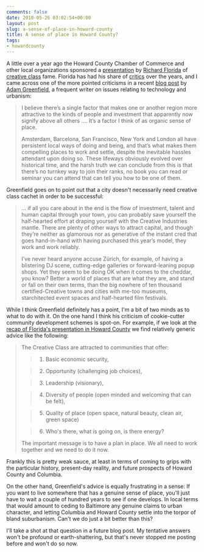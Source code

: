 ```yaml
---
comments: false
date: 2010-05-26 03:02:54+00:00
layout: post
slug: a-sense-of-place-in-howard-county
title: A sense of place in Howard County?
tags:
- howardcounty
---
```


A little over a year ago the Howard County Chamber of Commerce and other local organizations sponsored a [presentation](http://www.bizmonthly.com/4_2009/8.shtml) by [Richard Florida](http://en.wikipedia.org/wiki/Richard_Florida) of [creative class](http://www.creativeclass.com/) fame. Florida has had his share of [critics](http://network.nationalpost.com/np/blogs/posted/archive/2010/01/06/critics-lambast-urban-guru-florida.aspx) over the years, and I came across one of the more pointed criticisms in a recent [blog post](http://speedbird.wordpress.com/2010/04/18/people-are-creative-industries-not-so-much/) by [Adam Greenfield](http://en.wikipedia.org/wiki/Adam_Greenfield), a frequent writer on issues relating to technology and urbanism:



<blockquote>I believe there’s a single factor that makes one or another region more attractive to the kinds of people and investment that apparently now signify above all others .... It’s a factor I think of as organic sense of place.

Amsterdam, Barcelona, San Francisco, New York and London all have persistent local ways of doing and being, and that’s what makes them compelling places to work and settle, despite the inevitable hassles attendant upon doing so. These lifeways obviously evolved over historical time, and the harsh truth we can conclude from this is that there’s no turnkey way to join their ranks, no book you can read or seminar you can attend that can tell you how to be one of them.</blockquote>



Greenfield goes on to point out that a city doesn't necessarily need creative class cachet in order to be successful:


<blockquote>... if all you care about in the end is the flow of investment, talent and human capital through your town, you can probably save yourself the half-hearted effort at draping yourself with the Creative Industries mantle. There are plenty of other ways to attract capital, and though they’re neither as glamorous nor as generative of the instant cred that goes hand-in-hand with having purchased this year’s model, they work and work reliably.

I’ve never heard anyone accuse Zürich, for example, of having a blistering DJ scene, cutting-edge galleries or forward-leaning popup shops. Yet they seem to be doing OK when it comes to the cheddar, you know?  Better a world of places that are what they are, and stand or fall on their own terms, than the big nowhere of ten thousand certified-Creative towns and cities with me-too museums, starchitected event spaces and half-hearted film festivals.</blockquote>



While I think Greenfield definitely has a point, I'm a bit of two minds as to what to do with it. On the one hand I think his criticism of cookie-cutter community development schemes is spot-on. For example, if we look at the [recap of Florida's presentation in Howard County](http://www.chamberlink.org/hccc/ChamberWeekly/ChamberWeeklyApril_24_2009.htm#florida) we find relatively generic advice like the following:



<blockquote>The Creative Class are attracted to communities that offer:

> 
> 

>   1. Basic economic security,

>   2. Opportunity  (challenging job choices),

>   3. Leadership (visionary),

>   4. Diversity of people (open minded and welcoming that can be felt),

>   5. Quality of place (open space, natural beauty, clean air, green space)

>   6. Who's there, what is going on, is there energy?

The important message is to have a plan in place.  We all need to work together and we need to do it now.</blockquote>



Frankly this is pretty weak sauce, at least in terms of coming to grips with the particular history, present-day reality, and future prospects of Howard County and Columbia.

On the other hand, Greenfield's advice is equally frustrating in a sense: If you want to live somewhere that has a genuine sense of place, you'll just have to wait a couple of hundred years to see if one develops. In local terms that would amount to ceding to Baltimore any genuine claims to urban character, and letting Columbia and Howard County settle into the torpor of bland suburbanism. Can't we do just a bit better than this?

I'll take a shot at that question in a future blog post. My tentative answers won't be profound or earth-shattering, but that's never stopped me posting before and won't do so now.
